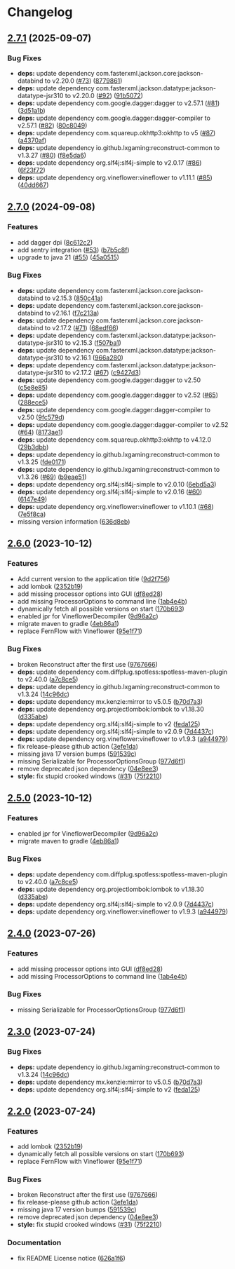 # Changelog

## [2.7.1](https://github.com/Timmi6790/McDeob/compare/v2.7.0...v2.7.1) (2025-09-07)


### Bug Fixes

* **deps:** update dependency com.fasterxml.jackson.core:jackson-databind to v2.20.0 ([#73](https://github.com/Timmi6790/McDeob/issues/73)) ([8779861](https://github.com/Timmi6790/McDeob/commit/87798619f7014f7a949bedb3c52680dbe9dc2ba7))
* **deps:** update dependency com.fasterxml.jackson.datatype:jackson-datatype-jsr310 to v2.20.0 ([#92](https://github.com/Timmi6790/McDeob/issues/92)) ([91b5072](https://github.com/Timmi6790/McDeob/commit/91b5072ff05899927be79406658ce8169c6043e8))
* **deps:** update dependency com.google.dagger:dagger to v2.57.1 ([#81](https://github.com/Timmi6790/McDeob/issues/81)) ([3d51a1b](https://github.com/Timmi6790/McDeob/commit/3d51a1b7169986573326d00b0a405d9b2446080f))
* **deps:** update dependency com.google.dagger:dagger-compiler to v2.57.1 ([#82](https://github.com/Timmi6790/McDeob/issues/82)) ([80c8049](https://github.com/Timmi6790/McDeob/commit/80c8049d0bb02aeef425905abef47c56cd9cab44))
* **deps:** update dependency com.squareup.okhttp3:okhttp to v5 ([#87](https://github.com/Timmi6790/McDeob/issues/87)) ([a4370af](https://github.com/Timmi6790/McDeob/commit/a4370af2206779e87c93450cabe68dcedf764107))
* **deps:** update dependency io.github.lxgaming:reconstruct-common to v1.3.27 ([#80](https://github.com/Timmi6790/McDeob/issues/80)) ([f8e5da6](https://github.com/Timmi6790/McDeob/commit/f8e5da6d0af7998f4c5b76526159939d892d8a75))
* **deps:** update dependency org.slf4j:slf4j-simple to v2.0.17 ([#86](https://github.com/Timmi6790/McDeob/issues/86)) ([6f23f72](https://github.com/Timmi6790/McDeob/commit/6f23f720afeb408c712d62ad317613c41d414a8d))
* **deps:** update dependency org.vineflower:vineflower to v1.11.1 ([#85](https://github.com/Timmi6790/McDeob/issues/85)) ([40dd667](https://github.com/Timmi6790/McDeob/commit/40dd66766ec6b09f9c333f9ae2cc3e4d2bf8caf4))

## [2.7.0](https://github.com/Timmi6790/McDeob/compare/2.6.0...v2.7.0) (2024-09-08)


### Features

* add dagger dpi ([8c612c2](https://github.com/Timmi6790/McDeob/commit/8c612c29db8a9cd715f0506cd7127296fce82006))
* add sentry integration ([#53](https://github.com/Timmi6790/McDeob/issues/53)) ([b7b5c8f](https://github.com/Timmi6790/McDeob/commit/b7b5c8f46e7cb555177ba12f8bf1c53a147dabc7))
* upgrade to java 21 ([#55](https://github.com/Timmi6790/McDeob/issues/55)) ([45a0515](https://github.com/Timmi6790/McDeob/commit/45a0515fc4c129a4a853caac8eb2176c51590998))


### Bug Fixes

* **deps:** update dependency com.fasterxml.jackson.core:jackson-databind to v2.15.3 ([850c41a](https://github.com/Timmi6790/McDeob/commit/850c41ab1f64e03cc65759cdb090ae488deb9ba0))
* **deps:** update dependency com.fasterxml.jackson.core:jackson-databind to v2.16.1 ([f7c213a](https://github.com/Timmi6790/McDeob/commit/f7c213a160448ff2cd8f655ee8c20fe94023b4d4))
* **deps:** update dependency com.fasterxml.jackson.core:jackson-databind to v2.17.2 ([#71](https://github.com/Timmi6790/McDeob/issues/71)) ([68edf66](https://github.com/Timmi6790/McDeob/commit/68edf669abd1aa4b0ad8c1b117f71aa782ffe489))
* **deps:** update dependency com.fasterxml.jackson.datatype:jackson-datatype-jsr310 to v2.15.3 ([f507ba1](https://github.com/Timmi6790/McDeob/commit/f507ba1e1a65d1f560ab2aa88a2cde8894b14df9))
* **deps:** update dependency com.fasterxml.jackson.datatype:jackson-datatype-jsr310 to v2.16.1 ([966a280](https://github.com/Timmi6790/McDeob/commit/966a28057ee86fbdbb196de28166ff13dc7f511d))
* **deps:** update dependency com.fasterxml.jackson.datatype:jackson-datatype-jsr310 to v2.17.2 ([#67](https://github.com/Timmi6790/McDeob/issues/67)) ([c9427d3](https://github.com/Timmi6790/McDeob/commit/c9427d3e5f9f9915d4b9565243fc9cff8ac1ffbc))
* **deps:** update dependency com.google.dagger:dagger to v2.50 ([c5e8e85](https://github.com/Timmi6790/McDeob/commit/c5e8e85861e696674e66e8652390e655ab7cddec))
* **deps:** update dependency com.google.dagger:dagger to v2.52 ([#65](https://github.com/Timmi6790/McDeob/issues/65)) ([288ece5](https://github.com/Timmi6790/McDeob/commit/288ece5e20289cd20bcb6cf59020c8f5b40cdb14))
* **deps:** update dependency com.google.dagger:dagger-compiler to v2.50 ([9fc579d](https://github.com/Timmi6790/McDeob/commit/9fc579daf9fe522a4d3484f7a88d3fb69df65773))
* **deps:** update dependency com.google.dagger:dagger-compiler to v2.52 ([#64](https://github.com/Timmi6790/McDeob/issues/64)) ([8173ae1](https://github.com/Timmi6790/McDeob/commit/8173ae13fbec060b60b3c1d3d0b3a3bae1352d67))
* **deps:** update dependency com.squareup.okhttp3:okhttp to v4.12.0 ([29b3dbb](https://github.com/Timmi6790/McDeob/commit/29b3dbb06e1c831d54e70689566b4740803c1a02))
* **deps:** update dependency io.github.lxgaming:reconstruct-common to v1.3.25 ([fde0171](https://github.com/Timmi6790/McDeob/commit/fde0171c31aee2d1516cd05ef761eaac55f8cee1))
* **deps:** update dependency io.github.lxgaming:reconstruct-common to v1.3.26 ([#69](https://github.com/Timmi6790/McDeob/issues/69)) ([b9eae51](https://github.com/Timmi6790/McDeob/commit/b9eae514a3c6fccb350406460f626110a8324753))
* **deps:** update dependency org.slf4j:slf4j-simple to v2.0.10 ([6ebd5a3](https://github.com/Timmi6790/McDeob/commit/6ebd5a395439a2de377d01752da20fc57b9f5f27))
* **deps:** update dependency org.slf4j:slf4j-simple to v2.0.16 ([#60](https://github.com/Timmi6790/McDeob/issues/60)) ([6147e49](https://github.com/Timmi6790/McDeob/commit/6147e49fcd5588d11fce9749edd09ebb9a0493cc))
* **deps:** update dependency org.vineflower:vineflower to v1.10.1 ([#68](https://github.com/Timmi6790/McDeob/issues/68)) ([7e5f8ca](https://github.com/Timmi6790/McDeob/commit/7e5f8ca2e9b500db0171a976d1a9100f3abec2ea))
* missing version information ([636d8eb](https://github.com/Timmi6790/McDeob/commit/636d8eb593b012a026becd903bfa15a8ad8793fc))

## [2.6.0](https://github.com/Timmi6790/McDeob/compare/v2.5.0...2.6.0) (2023-10-12)


### Features

* Add current version to the application title ([9d2f756](https://github.com/Timmi6790/McDeob/commit/9d2f756ab46f26dc84fcb8b9b54121d9654d8b10))
* add lombok ([2352b19](https://github.com/Timmi6790/McDeob/commit/2352b1988a171f1117cc87a9145264b8e53ff4f0))
* add missing processor options into GUI ([df8ed28](https://github.com/Timmi6790/McDeob/commit/df8ed28100d34d7d523363a2fa3235879d7e7ecd))
* add missing ProcessorOptions to command line ([1ab4e4b](https://github.com/Timmi6790/McDeob/commit/1ab4e4bd12b7a70b202083b876fb0599942ea9c5))
* dynamically fetch all possible versions on start ([170b693](https://github.com/Timmi6790/McDeob/commit/170b693b107b49e3515162c536008a3f8944b2c3))
* enabled jpr for VineflowerDecompiler ([9d96a2c](https://github.com/Timmi6790/McDeob/commit/9d96a2c0d8065d8f2d399abcdaeaa93153ae6f96))
* migrate maven to gradle ([4eb86a1](https://github.com/Timmi6790/McDeob/commit/4eb86a1fae84d713dad8e56967d221ca57c38208))
* replace FernFlow with Vineflower ([95e1f71](https://github.com/Timmi6790/McDeob/commit/95e1f710419d586b2750e43eabaf2788c36fd859))


### Bug Fixes

* broken Reconstruct after the first use ([9767666](https://github.com/Timmi6790/McDeob/commit/97676663d4759b7cabcd358f9ac6de0dd7ed56e9))
* **deps:** update dependency com.diffplug.spotless:spotless-maven-plugin to v2.40.0 ([a7c8ce5](https://github.com/Timmi6790/McDeob/commit/a7c8ce55cc8032aed65bb904d924abf7569b0b9b))
* **deps:** update dependency io.github.lxgaming:reconstruct-common to v1.3.24 ([14c96dc](https://github.com/Timmi6790/McDeob/commit/14c96dc3222a328f339d284e6c8a64f7e5176ab1))
* **deps:** update dependency mx.kenzie:mirror to v5.0.5 ([b70d7a3](https://github.com/Timmi6790/McDeob/commit/b70d7a308e14abbe7a403482807b24a3bf5b20b5))
* **deps:** update dependency org.projectlombok:lombok to v1.18.30 ([d335abe](https://github.com/Timmi6790/McDeob/commit/d335abed521cebebb8c317ea852476bf7d1d82da))
* **deps:** update dependency org.slf4j:slf4j-simple to v2 ([feda125](https://github.com/Timmi6790/McDeob/commit/feda1251890af566978468c1015bf627bd17f858))
* **deps:** update dependency org.slf4j:slf4j-simple to v2.0.9 ([7d4437c](https://github.com/Timmi6790/McDeob/commit/7d4437cabb661342959a8051f00ecebc599ecaed))
* **deps:** update dependency org.vineflower:vineflower to v1.9.3 ([a944979](https://github.com/Timmi6790/McDeob/commit/a944979307f44918694e23cd044dffc5a23bac87))
* fix release-please github action ([3efe1da](https://github.com/Timmi6790/McDeob/commit/3efe1da5f47d7846015b096c78eeec27c598a9f1))
* missing java 17 version bumps ([591539c](https://github.com/Timmi6790/McDeob/commit/591539c157e75e09c15ed09374afb7a730963acf))
* missing Serializable for ProcessorOptionsGroup ([977d6f1](https://github.com/Timmi6790/McDeob/commit/977d6f15c808711b56f1fcb05cfea8948d36d4d2))
* remove deprecated json dependency ([04e8ee3](https://github.com/Timmi6790/McDeob/commit/04e8ee3659ad0039e24e7062413d8dd35b4ea281))
* **style:** fix stupid crooked windows ([#31](https://github.com/Timmi6790/McDeob/issues/31)) ([75f2210](https://github.com/Timmi6790/McDeob/commit/75f2210d87271651dc528d6a76b4f900b366774b))

## [2.5.0](https://github.com/Timmi6790/McDeob/compare/2.4.0...2.5.0) (2023-10-12)


### Features

* enabled jpr for VineflowerDecompiler ([9d96a2c](https://github.com/Timmi6790/McDeob/commit/9d96a2c0d8065d8f2d399abcdaeaa93153ae6f96))
* migrate maven to gradle ([4eb86a1](https://github.com/Timmi6790/McDeob/commit/4eb86a1fae84d713dad8e56967d221ca57c38208))


### Bug Fixes

* **deps:** update dependency com.diffplug.spotless:spotless-maven-plugin to v2.40.0 ([a7c8ce5](https://github.com/Timmi6790/McDeob/commit/a7c8ce55cc8032aed65bb904d924abf7569b0b9b))
* **deps:** update dependency org.projectlombok:lombok to v1.18.30 ([d335abe](https://github.com/Timmi6790/McDeob/commit/d335abed521cebebb8c317ea852476bf7d1d82da))
* **deps:** update dependency org.slf4j:slf4j-simple to v2.0.9 ([7d4437c](https://github.com/Timmi6790/McDeob/commit/7d4437cabb661342959a8051f00ecebc599ecaed))
* **deps:** update dependency org.vineflower:vineflower to v1.9.3 ([a944979](https://github.com/Timmi6790/McDeob/commit/a944979307f44918694e23cd044dffc5a23bac87))

## [2.4.0](https://github.com/Timmi6790/McDeob/compare/2.3.0...2.4.0) (2023-07-26)


### Features

* add missing processor options into GUI ([df8ed28](https://github.com/Timmi6790/McDeob/commit/df8ed28100d34d7d523363a2fa3235879d7e7ecd))
* add missing ProcessorOptions to command line ([1ab4e4b](https://github.com/Timmi6790/McDeob/commit/1ab4e4bd12b7a70b202083b876fb0599942ea9c5))


### Bug Fixes

* missing Serializable for ProcessorOptionsGroup ([977d6f1](https://github.com/Timmi6790/McDeob/commit/977d6f15c808711b56f1fcb05cfea8948d36d4d2))

## [2.3.0](https://github.com/Timmi6790/McDeob/compare/2.2.0...2.3.0) (2023-07-24)


### Bug Fixes

* **deps:** update dependency io.github.lxgaming:reconstruct-common to v1.3.24 ([14c96dc](https://github.com/Timmi6790/McDeob/commit/14c96dc3222a328f339d284e6c8a64f7e5176ab1))
* **deps:** update dependency mx.kenzie:mirror to v5.0.5 ([b70d7a3](https://github.com/Timmi6790/McDeob/commit/b70d7a308e14abbe7a403482807b24a3bf5b20b5))
* **deps:** update dependency org.slf4j:slf4j-simple to v2 ([feda125](https://github.com/Timmi6790/McDeob/commit/feda1251890af566978468c1015bf627bd17f858))

## [2.2.0](https://github.com/Timmi6790/McDeob/compare/2.1.35...2.2.0) (2023-07-24)


### Features

* add lombok ([2352b19](https://github.com/Timmi6790/McDeob/commit/2352b1988a171f1117cc87a9145264b8e53ff4f0))
* dynamically fetch all possible versions on start ([170b693](https://github.com/Timmi6790/McDeob/commit/170b693b107b49e3515162c536008a3f8944b2c3))
* replace FernFlow with Vineflower ([95e1f71](https://github.com/Timmi6790/McDeob/commit/95e1f710419d586b2750e43eabaf2788c36fd859))


### Bug Fixes

* broken Reconstruct after the first use ([9767666](https://github.com/Timmi6790/McDeob/commit/97676663d4759b7cabcd358f9ac6de0dd7ed56e9))
* fix release-please github action ([3efe1da](https://github.com/Timmi6790/McDeob/commit/3efe1da5f47d7846015b096c78eeec27c598a9f1))
* missing java 17 version bumps ([591539c](https://github.com/Timmi6790/McDeob/commit/591539c157e75e09c15ed09374afb7a730963acf))
* remove deprecated json dependency ([04e8ee3](https://github.com/Timmi6790/McDeob/commit/04e8ee3659ad0039e24e7062413d8dd35b4ea281))
* **style:** fix stupid crooked windows ([#31](https://github.com/Timmi6790/McDeob/issues/31)) ([75f2210](https://github.com/Timmi6790/McDeob/commit/75f2210d87271651dc528d6a76b4f900b366774b))


### Documentation

* fix README License notice ([626a1f6](https://github.com/Timmi6790/McDeob/commit/626a1f60f8f4607f2f52a8af8bd4e1d442da806a))
